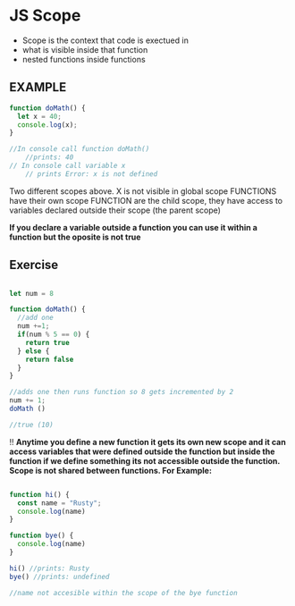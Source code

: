 # JS Scope

- Scope is the context that code is exectued in
- what is visible inside that function
- nested functions inside functions

## EXAMPLE
```js
function doMath() {
  let x = 40;
  console.log(x);
}

//In console call function doMath()
    //prints: 40
// In console call variable x
    // prints Error: x is not defined 
```

Two different scopes above. X is not visible in global scope
FUNCTIONS have their own scope
FUNCTION are the child scope, they have access to variables declared outside their scope (the parent scope)

**If you declare a variable outside a function you can use it within a function but the oposite is not true**

## Exercise
```js

let num = 8

function doMath() {
  //add one
  num +=1;
  if(num % 5 == 0) {
    return true
  } else {
    return false
  }
}

//adds one then runs function so 8 gets incremented by 2
num += 1;
doMath ()

//true (10)
```

!! **Anytime you define a new function it gets its own new scope and it can access variables that were defined outside the function but inside the function if we define something its not accessible outside the function. Scope is not shared between functions. For Example:**


```js

function hi() {
  const name = "Rusty";
  console.log(name)
}

function bye() {
  console.log(name)
}

hi() //prints: Rusty
bye() //prints: undefined

//name not accesible within the scope of the bye function

```

